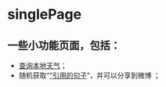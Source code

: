 # singlePage
## 一些小功能页面，包括：
- [查询本地天气](https://frankwang1991.github.io/singlePage/Show%20the%20Local%20Weather/index.html "Show the Local Weacher")；
- 随机获取“[“引用的句子](https://frankwang1991.github.io/singlePage/Random%20Quote%20Machine/index.html")”，并可以分享到微博 ； 
